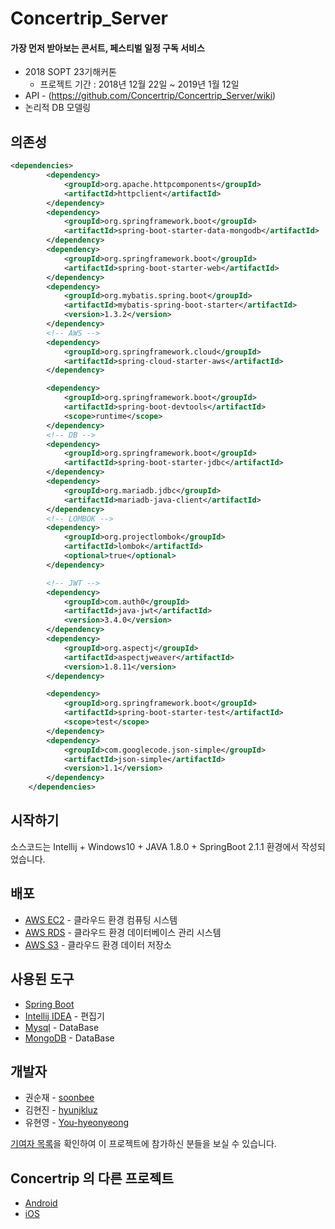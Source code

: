 # Concertrip_Server
#### 가장 먼저 받아보는 콘서트, 페스티벌 일정 구독 서비스

* 2018 SOPT 23기해커톤
    *  프로젝트 기간 : 2018년 12월 22일 ~ 2019년 1월 12일
* API - (https://github.com/Concertrip/Concertrip_Server/wiki)
* 논리적 DB 모델링


## 의존성
```xml
<dependencies>
        <dependency>
            <groupId>org.apache.httpcomponents</groupId>
            <artifactId>httpclient</artifactId>
        </dependency>
        <dependency>
            <groupId>org.springframework.boot</groupId>
            <artifactId>spring-boot-starter-data-mongodb</artifactId>
        </dependency>
        <dependency>
            <groupId>org.springframework.boot</groupId>
            <artifactId>spring-boot-starter-web</artifactId>
        </dependency>
        <dependency>
            <groupId>org.mybatis.spring.boot</groupId>
            <artifactId>mybatis-spring-boot-starter</artifactId>
            <version>1.3.2</version>
        </dependency>
        <!-- AWS -->
        <dependency>
            <groupId>org.springframework.cloud</groupId>
            <artifactId>spring-cloud-starter-aws</artifactId>
        </dependency>

        <dependency>
            <groupId>org.springframework.boot</groupId>
            <artifactId>spring-boot-devtools</artifactId>
            <scope>runtime</scope>
        </dependency>
        <!-- DB -->
        <dependency>
            <groupId>org.springframework.boot</groupId>
            <artifactId>spring-boot-starter-jdbc</artifactId>
        </dependency>
        <dependency>
            <groupId>org.mariadb.jdbc</groupId>
            <artifactId>mariadb-java-client</artifactId>
        </dependency>
        <!-- LOMBOK -->
        <dependency>
            <groupId>org.projectlombok</groupId>
            <artifactId>lombok</artifactId>
            <optional>true</optional>
        </dependency>

        <!-- JWT -->
        <dependency>
            <groupId>com.auth0</groupId>
            <artifactId>java-jwt</artifactId>
            <version>3.4.0</version>
        </dependency>
        <dependency>
            <groupId>org.aspectj</groupId>
            <artifactId>aspectjweaver</artifactId>
            <version>1.8.11</version>
        </dependency>

        <dependency>
            <groupId>org.springframework.boot</groupId>
            <artifactId>spring-boot-starter-test</artifactId>
            <scope>test</scope>
        </dependency>
        <dependency>
            <groupId>com.googlecode.json-simple</groupId>
            <artifactId>json-simple</artifactId>
            <version>1.1</version>
        </dependency>
    </dependencies>
```


## 시작하기
소스코드는 Intellij + Windows10 + JAVA 1.8.0 + SpringBoot 2.1.1 환경에서 작성되었습니다.



## 배포
* [AWS EC2](https://aws.amazon.com/ko/ec2/?sc_channel=PS&sc_campaign=acquisition_KR&sc_publisher=google&sc_medium=english_ec2_b&sc_content=ec2_e&sc_detail=aws%20ec2&sc_category=ec2&sc_segment=177228231544&sc_matchtype=e&sc_country=KR&s_kwcid=AL!4422!3!177228231544!e!!g!!aws%20ec2&ef_id=WkRozwAAAnO-lPWy:20180412120123:s) - 클라우드 환경 컴퓨팅 시스템
* [AWS RDS](https://aws.amazon.com/ko/rds/) - 클라우드 환경 데이터베이스 관리 시스템
* [AWS S3](https://aws.amazon.com/ko/s3/?sc_channel=PS&sc_campaign=acquisition_KR&sc_publisher=google&sc_medium=english_s3_b&sc_content=s3_e&sc_detail=aws%20s3&sc_category=s3&sc_segment=177211245240&sc_matchtype=e&sc_country=KR&s_kwcid=AL!4422!3!177211245240!e!!g!!aws%20s3&ef_id=WkRozwAAAnO-lPWy:20180412120059:s) - 클라우드 환경 데이터 저장소


## 사용된 도구
* [Spring Boot](https://spring.io/projects/spring-boot)
* [Intellij IDEA](https://www.jetbrains.com/idea/) - 편집기
* [Mysql](https://www.mysql.com/) - DataBase
* [MongoDB](https://www.mongodb.com/) - DataBase


## 개발자
* 권순재 - [soonbee](https://github.com/soonbee)
* 김현진 - [hyunjkluz](https://github.com/hyunjkluz)
* 유현영 - [You-hyeonyeong](https://github.com/You-hyeonyeong)

[기여자 목록](https://github.com/Concertrip/Concertrip_Server/pulse)을 확인하여 이 프로젝트에 참가하신 분들을 보실 수 있습니다.

## Concertrip 의 다른 프로젝트
* [Android](https://github.com/Concertrip/Concertrip__Android)
* [iOS](https://github.com/Concertrip/Concertrip_iOS)